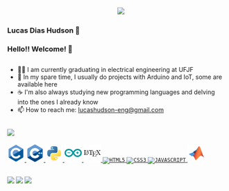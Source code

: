 <img align="right" width="250px" style="margin-top:-20px" src="https://i.ibb.co/p1Z36b6/eu-avatoon-removebg-preview.png">

### Lucas Dias Hudson 🏐
### Hello!! Welcome! 👋
##
- 👷‍♂️ I am currently graduating in electrical engineering at UFJF
- 🤖 In my spare time, I usually do projects with Arduino and IoT, some are available here
- ☕ I'm also always studying new programming languages and delving into the ones I already know
- 📫 How to reach me: lucashudson-eng@gmail.com
##

<div dsplay="inline-block">
<div align="left">
    <a href="https://github.com/lucashudson-eng">
    <img height="180px" src="https://github-readme-stats.vercel.app/api/top-langs/?username=lucashudson-eng&layout=compact&langs_count=7&theme=dracula"/>
</div>
<div align="left"><br>
    <code><img width="40px" src="https://raw.githubusercontent.com/devicons/devicon/master/icons/c/c-original.svg" title = "C"/></code>
    <code><img width="40px" src="https://raw.githubusercontent.com/devicons/devicon/master/icons/cplusplus/cplusplus-original.svg" title = "C++"/></code>
    <code><img width="40px" src="https://raw.githubusercontent.com/devicons/devicon/master/icons/python/python-original.svg" title = "PYTHON"/></code>
    <code><img width="40px" src="https://raw.githubusercontent.com/devicons/devicon/master/icons/arduino/arduino-original.svg" title = "ARDUINO"/></code>
    <code><img width="40px" src="https://raw.githubusercontent.com/devicons/devicon/master/icons/latex/latex-original.svg" title = "LATEX"/></code>
    <code><img width="40px" src="https://cdn.jsdelivr.net/gh/devicons/devicon/icons/html5/html5-original-wordmark.svg" title = "HTML5"/></code>
    <code><img width="40px" src="https://cdn.jsdelivr.net/gh/devicons/devicon/icons/css3/css3-original-wordmark.svg" title = "CSS3"/></code>
    <code><img width="40px" src="https://cdn.jsdelivr.net/gh/devicons/devicon/icons/javascript/javascript-original.svg" title = "JAVASCRIPT"/></code>
    <code><img width="40px" src="https://raw.githubusercontent.com/devicons/devicon/master/icons/matlab/matlab-original.svg" title = "MATLAB"/></code>
</div>
</div>

##

<div>
    <a href="https://www.instagram.com/lucas_hudson/" target="_blank"><img src="https://img.shields.io/badge/-Instagram-%23E4405F?style=for-the-badge&logo=instagram&logoColor=white" target="_blank"></a>
    <a href="https://www.linkedin.com/in/lucas-hudson-mg" target="_blank"><img src="https://img.shields.io/badge/-LinkedIn-%230077B5?style=for-the-badge&logo=linkedin&logoColor=white" target="_blank"></a>
    <a href = "https://github.com/lucashudson-eng"><img src="https://img.shields.io/badge/-GitHub-%23333?style=for-the-badge&logo=github&logoColor=white" target="_blank"></a>
</div>
